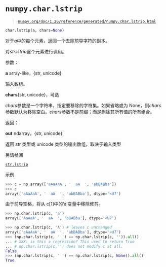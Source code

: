 # `numpy.char.lstrip`

> [`numpy.org/doc/1.26/reference/generated/numpy.char.lstrip.html`](https://numpy.org/doc/1.26/reference/generated/numpy.char.lstrip.html)

```py
char.lstrip(a, chars=None)
```

对于*a*中的每个元素，返回一个去除前导字符的副本。

对*str.lstrip*逐个元素进行调用。

参数：

**a** array-like，{str, unicode}

输入数组。

**chars**{str, unicode}，可选

*chars*参数是一个字符串，指定要移除的字符集。如果省略或为 None，则*chars*参数默认为移除空白。*chars*参数不是前缀；而是删除其所有值的所有组合。

返回：

**out** ndarray，{str, unicode}

返回 str 类型或 unicode 类型的输出数组，取决于输入类型

另请参阅

[`str.lstrip`](https://docs.python.org/3/library/stdtypes.html#str.lstrip "(在 Python v3.11 中)")

示例

```py
>>> c = np.array(['aAaAaA', '  aA  ', 'abBABba'])
>>> c
array(['aAaAaA', '  aA  ', 'abBABba'], dtype='<U7') 
```

由于前导空格，将从 c[1]中的‘a’变量中移除修剪。

```py
>>> np.char.lstrip(c, 'a')
array(['AaAaA', '  aA  ', 'bBABba'], dtype='<U7') 
```

```py
>>> np.char.lstrip(c, 'A') # leaves c unchanged
array(['aAaAaA', '  aA  ', 'abBABba'], dtype='<U7')
>>> (np.char.lstrip(c, ' ') == np.char.lstrip(c, '')).all()
... # XXX: is this a regression? This used to return True
... # np.char.lstrip(c,'') does not modify c at all.
False
>>> (np.char.lstrip(c, ' ') == np.char.lstrip(c, None)).all()
True 
```

